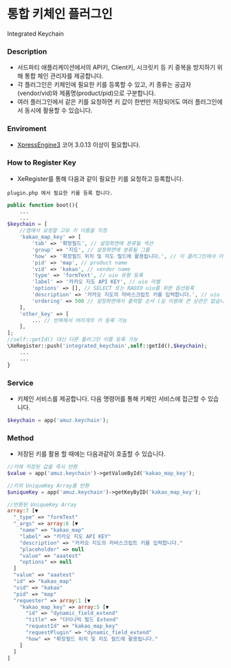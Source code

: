 # 통합 키체인 플러그인
Integrated Keychain

### Description

- 서드파티 애플리케이션에서의 API키, Client키, 시크릿키 등 키 중복을 방지하기 위해 통합 체인 관리자를 제공합니다.
- 각 플러그인은 키체인에 필요한 키를 등록할 수 있고, 키 종류는 공급자(vendor/vid)와 제품명(product/pid)으로 구분합니다.
- 여러 플러그인에서 같은 키를 요청하면 키 값이 한번만 저장되어도 여러 플러그인에서 동시에 활용할 수 있습니다.

### Enviroment
- [XpressEngine3](https://github.com/xpressengine/xpressengine "XE3 Git") 코어 3.0.13 이상이 필요합니다.

### How to Register Key

- XeRegister를 통해 다음과 같이 필요한 키를 요청하고 등록합니다.
```
plugin.php 에서 필요한 키를 등록 합니다.
```

```php
public function boot(){ 
    ...
    ...
$keychain = [
    //앱에서 요청할 고유 키 이름을 지정 
    'kakao_map_key' => [
        'tab' => '확장필드', // 설정화면에 분류될 섹션
        'group' => '지도', // 설정화면에 분류될 그룹
        'how' => '확장필드 위치 및 지도 필드에 활용됩니다.', // 이 플러그인에서 이 키를 왜 요구하는지 작성합니다.
        'pid' => 'map', // product name
        'vid' => 'kakao', // vendor name
        'type' => 'formText', // uio 유형 등록
        'label' => '카카오 지도 API KEY', // uio 라벨
        'options' => [], // SELECT 또는 RADIO uio를 위한 옵션등록
        'description' => '카카오 지도의 자바스크립트 키를 입력합니다.', // uio 설명
        'ordering' => 500 // 설정화면에서 출력할 순서 (실 이용에 큰 상관은 없습니다.)
    ],
    'other_key' => [
        ... // 반복해서 여러개의 키 등록 가능
    ],
];
//self::getId() 대신 다른 플러그인 이름 등록 가능
\XeRegister::push('integrated_keychain',self::getId(),$keychain);
    ...
    ...
}
```

### Service
- 키체인 서비스를 제공합니다. 다음 명령어를 통해 키체인 서비스에 접근할 수 있습니다.
```php
$keychain = app('amuz.keychain');
```
  
### Method
- 저장된 키를 활용 할 때에는 다음과같이 호출할 수 있습니다.
```php
//키에 저장된 값을 즉시 반환
$value = app('amuz.keychain')->getValueById('kakao_map_key');
```
```php
//키의 UniqueKey Array를 반환
$uniqueKey = app('amuz.keychain')->getKeyByID('kakao_map_key');
```
```php
//반환된 UniqueKey Array
array:7 [▼
  "_type" => "formText"
  "_args" => array:6 [▼
    "name" => "kakao_map"
    "label" => "카카오 지도 API KEY"
    "description" => "카카오 지도의 자바스크립트 키를 입력합니다."
    "placeholder" => null
    "value" => "aaatest"
    "options" => null
  ]
  "value" => "aaatest"
  "id" => "kakao_map"
  "vid" => "kakao"
  "pid" => "map"
  "requester" => array:1 [▼
    "kakao_map_key" => array:5 [▼
      "id" => "dynamic_field_extend"
      "title" => "다이나믹 필드 Extend"
      "requestId" => "kakao_map_key"
      "requestPlugin" => "dynamic_field_extend"
      "how" => "확장필드 위치 및 지도 필드에 활용됩니다."
    ]
  ]
]
```

